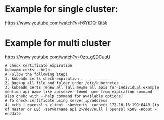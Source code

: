 # Example for single cluster:
https://www.youtube.com/watch?v=h6YtDQ-Qtsk

# Example for multi cluster
https://www.youtube.com/watch?v=Qzp_gSDCuuU
```
# check certificate expiration
kubeadm certs --help
# Follow the following steps
1. kubeadm certs check-expiration
2. Backup all file and folder under /etc/kubernetes
3. kubeadm certs renew all (all means all apis for individual example mention api name like apiserver found name from expiration command also chekc with --help command for available options)
# To check certificate using server ip/address
4. echo | openssl s_client -showcerts -connect 172.16.16.199:6443 (ip of master or LB) -servername api 2>/dev/null | openssl x509 -noout -enddate 
```
